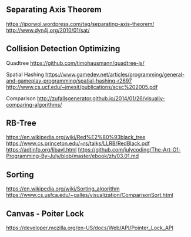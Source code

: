 ## Separating Axis Theorem

https://jporwol.wordpress.com/tag/separating-axis-theorem/
http://www.dyn4j.org/2010/01/sat/

## Collision Detection Optimizing

Quadtree
https://github.com/timohausmann/quadtree-js/

Spatial Hashing
https://www.gamedev.net/articles/programming/general-and-gameplay-programming/spatial-hashing-r2697
http://www.cs.ucf.edu/~jmesit/publications/scsc%202005.pdf

Comparison
http://zufallsgenerator.github.io/2014/01/26/visually-comparing-algorithms/

## RB-Tree

https://en.wikipedia.org/wiki/Red%E2%80%93black_tree
https://www.cs.princeton.edu/~rs/talks/LLRB/RedBlack.pdf
https://adtinfo.org/libavl.html
https://github.com/julycoding/The-Art-Of-Programming-By-July/blob/master/ebook/zh/03.01.md

## Sorting

https://en.wikipedia.org/wiki/Sorting_algorithm
https://www.cs.usfca.edu/~galles/visualization/ComparisonSort.html

## Canvas - Poiter Lock

https://developer.mozilla.org/en-US/docs/Web/API/Pointer_Lock_API

